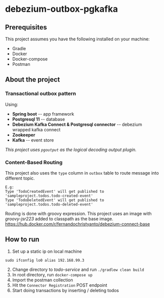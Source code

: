 # debezium-outbox-pgkafka

## Prerequisites

This project assumes you have the following installed on your machine:
* Gradle
* Docker
* Docker-compose
* Postman

## About the project

### Transactional outbox pattern
Using:
* **Spring boot** -- app framework
* **Postgresql 11** -- database
* **Debezium Kafka Connect & Postgresql connector** -- debezium wrapped kafka connect
* **Zookeeper**
* **Kafka** -- event store

*This project uses `pgoutput` as the logical decoding output plugin.*

### Content-Based Routing
This project also uses the `type` column in `outbox` table to route message into different topic.
```
E.g:
Type 'TodoCreatedEvent' will get published to 'sampleproject.todos.todo-created-event' 
Type 'TodoDeletedEvent' will get published to 'sampleproject.todos.todo-deleted-event' 
```

Routing is done with groovy expression. This project uses an image with *groovy-jsr223* added to classpath as the base image.   
https://hub.docker.com/r/fernandochristyanto/debezium-connect-base 

## How to run

1. Set up a static ip on local machine  

``` 
sudo ifconfig lo0 alias 192.168.99.3
```

2. Change directory to *todo-service* and run `./gradlew clean build`
3. In root directory, run `docker-compose up`
4. Import the postman collection
5. Hit the `Connector Registration` POST endpoint
6. Start doing transactions by inserting / deleting todos